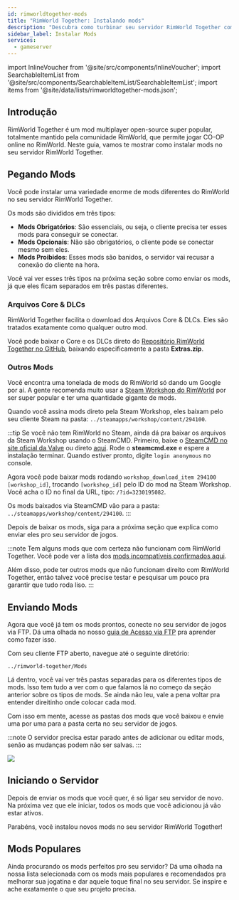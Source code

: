 ```yaml
---
id: rimworldtogether-mods
title: "RimWorld Together: Instalando mods"
description: "Descubra como turbinar seu servidor RimWorld Together com mods populares para uma jogatina online cooperativa sem travas → Saiba mais agora"
sidebar_label: Instalar Mods
services:
  - gameserver
---
```


import InlineVoucher from '@site/src/components/InlineVoucher';
import SearchableItemList from '@site/src/components/SearchableItemList/SearchableItemList';
import items from '@site/data/lists/rimworldtogether-mods.json';

## Introdução

RimWorld Together é um mod multiplayer open-source super popular, totalmente mantido pela comunidade RimWorld, que permite jogar CO-OP online no RimWorld. Neste guia, vamos te mostrar como instalar mods no seu servidor RimWorld Together.

<InlineVoucher />

## Pegando Mods

Você pode instalar uma variedade enorme de mods diferentes do RimWorld no seu servidor RimWorld Together.

Os mods são divididos em três tipos:
- **Mods Obrigatórios**: São essenciais, ou seja, o cliente precisa ter esses mods para conseguir se conectar.
- **Mods Opcionais**: Não são obrigatórios, o cliente pode se conectar mesmo sem eles.
- **Mods Proibidos**: Esses mods são banidos, o servidor vai recusar a conexão do cliente na hora.

Você vai ver esses três tipos na próxima seção sobre como enviar os mods, já que eles ficam separados em três pastas diferentes.

### Arquivos Core & DLCs

RimWorld Together facilita o download dos Arquivos Core & DLCs. Eles são tratados exatamente como qualquer outro mod.

Você pode baixar o Core e os DLCs direto do [Repositório RimWorld Together no GitHub](https://github.com/RimworldTogether/RimWorld-Together), baixando especificamente a pasta **Extras.zip**.

### Outros Mods

Você encontra uma tonelada de mods do RimWorld só dando um Google por aí. A gente recomenda muito usar a [Steam Workshop do RimWorld](https://steamcommunity.com/app/294100/workshop/) por ser super popular e ter uma quantidade gigante de mods.

Quando você assina mods direto pela Steam Workshop, eles baixam pelo seu cliente Steam na pasta: `../steamapps/workshop/content/294100`.

:::tip
Se você não tem RimWorld no Steam, ainda dá pra baixar os arquivos da Steam Workshop usando o SteamCMD. Primeiro, baixe o [SteamCMD no site oficial da Valve](https://developer.valvesoftware.com/wiki/SteamCMD) ou direto [aqui](https://steamcdn-a.akamaihd.net/client/installer/steamcmd.zip). Rode o **steamcmd.exe** e espere a instalação terminar. Quando estiver pronto, digite `login anonymous` no console.

Agora você pode baixar mods rodando `workshop_download_item 294100 [workshop_id]`, trocando `[workshop_id]` pelo ID do mod na Steam Workshop. Você acha o ID no final da URL, tipo: `/?id=3230195082`.

Os mods baixados via SteamCMD vão para a pasta: `../steamapps/workshop/content/294100`.
:::

Depois de baixar os mods, siga para a próxima seção que explica como enviar eles pro seu servidor de jogos.

:::note
Tem alguns mods que com certeza não funcionam com RimWorld Together. Você pode ver a lista dos [mods incompatíveis confirmados aqui](https://github.com/RimworldTogether/RimWorld-Together/blob/development/IncompatibilityList.md).

Além disso, pode ter outros mods que não funcionam direito com RimWorld Together, então talvez você precise testar e pesquisar um pouco pra garantir que tudo roda liso.
:::

## Enviando Mods

Agora que você já tem os mods prontos, conecte no seu servidor de jogos via FTP. Dá uma olhada no nosso [guia de Acesso via FTP](gameserver-ftpaccess.md) pra aprender como fazer isso.

Com seu cliente FTP aberto, navegue até o seguinte diretório:
```
../rimworld-together/Mods
```

Lá dentro, você vai ver três pastas separadas para os diferentes tipos de mods. Isso tem tudo a ver com o que falamos lá no começo da seção anterior sobre os tipos de mods. Se ainda não leu, vale a pena voltar pra entender direitinho onde colocar cada mod.

Com isso em mente, acesse as pastas dos mods que você baixou e envie uma por uma para a pasta certa no seu servidor de jogos.

:::note
O servidor precisa estar parado antes de adicionar ou editar mods, senão as mudanças podem não ser salvas.
:::

![](https://screensaver01.zap-hosting.com/index.php/s/3TsB3wYFzoxK3NL/preview)

## Iniciando o Servidor

Depois de enviar os mods que você quer, é só ligar seu servidor de novo. Na próxima vez que ele iniciar, todos os mods que você adicionou já vão estar ativos.

Parabéns, você instalou novos mods no seu servidor RimWorld Together!

## Mods Populares

Ainda procurando os mods perfeitos pro seu servidor? Dá uma olhada na nossa lista selecionada com os mods mais populares e recomendados pra melhorar sua jogatina e dar aquele toque final no seu servidor. Se inspire e ache exatamente o que seu projeto precisa.

<SearchableItemList items={items} />

<InlineVoucher />